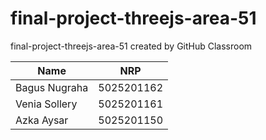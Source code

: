 # final-project-threejs-area-51
final-project-threejs-area-51 created by GitHub Classroom



| Name          | NRP         |
| ------------- | ----------- |
| Bagus Nugraha | 5025201162  |
| Venia Sollery | 5025201161  |
| Azka Aysar    | 5025201150  |

